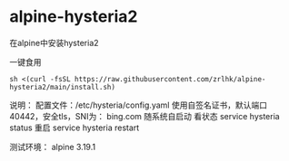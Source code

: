 # alpine-hysteria2
在alpine中安装hysteria2

一键食用
```
sh <(curl -fsSL https://raw.githubusercontent.com/zrlhk/alpine-hysteria2/main/install.sh)
```

说明：
配置文件：/etc/hysteria/config.yaml
使用自签名证书，默认端口40442，安全tls，SNI为： bing.com
随系统自启动
看状态 service hysteria status
重启 service hysteria restart

测试环境：  alpine 3.19.1


